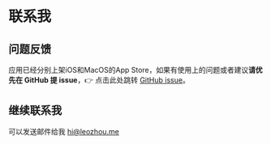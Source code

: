 # 联系我

## 问题反馈

应用已经分别上架iOS和MacOS的App Store，如果有使用上的问题或者建议**请优先在 GitHub 提 issue**，👉 点击此处跳转 [GitHub issue](https://github.com/le0zh0u/highlights/issues)。

## 继续联系我

可以发送邮件给我 [hi@leozhou.me](mailto:hi@leozhou.me)
